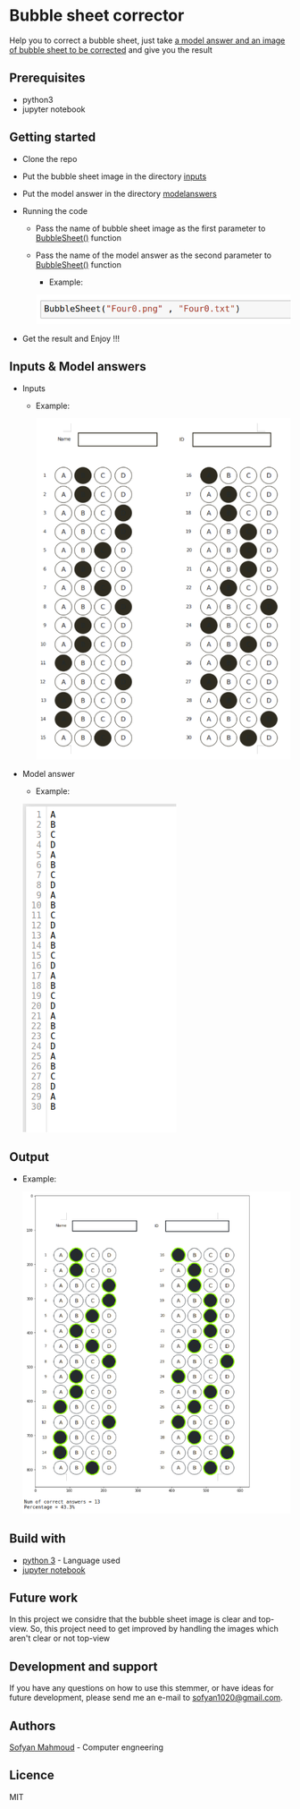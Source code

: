 # Bubble sheet corrector
Help you to correct a bubble sheet, just take <ins>a model answer and an image of bubble sheet to be corrected</ins>
and give you the result

## Prerequisites 
* python3
* jupyter notebook

## Getting started 
* Clone the repo 
* Put the bubble sheet image in the directory <ins>inputs</ins>
* Put the model answer in the directory <ins>modelanswers</ins>
* Running the code 
    * Pass the name of bubble sheet image as the first parameter to <ins>BubbleSheet()</ins> function
    * Pass the name of the model answer as the second parameter to <ins>BubbleSheet()</ins> function
        * Example: 

        ![BubbleSheet() function](https://github.com/sofyanmahmoud0000/BSCorrector/blob/master/BubbleSheet.png)

* Get the result and Enjoy !!!

## Inputs & Model answers 
* Inputs 
    * Example:

        ![Bubble sheet to be corrected](https://github.com/sofyanmahmoud0000/BSCorrector/blob/master/Input.png)
    
* Model answer 
    * Example:

    ![Model answer](https://github.com/sofyanmahmoud0000/BSCorrector/blob/master/ModelAnswer.png)
    
## Output
* Example:

    ![Output](https://github.com/sofyanmahmoud0000/BSCorrector/blob/master/Output.png)

## Build with 
* [python 3](https://www.python.org/download/releases/3.0/) - Language used
* [jupyter notebook](https://jupyter.org/)

## Future work
In this project we considre that the bubble sheet image is clear and top-view.
So, this project need to get improved by handling the images which aren't clear or not top-view 

## Development and support 
If you have any questions on how to use this stemmer, or have ideas for future development, please send me an e-mail to sofyan1020@gmail.com.

## Authors 
[Sofyan Mahmoud](https://github.com/sofyanmahmoud0000) - Computer engneering

## Licence 
MIT